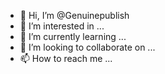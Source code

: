 - 👋 Hi, I’m @Genuinepublish
- 👀 I’m interested in ...
- 🌱 I’m currently learning ...
- 💞️ I’m looking to collaborate on ...
- 📫 How to reach me ...

<!---
Genuinepublish/Genuinepublish is a ✨ special ✨ repository because its `README.md` (this file) appears on your GitHub profile.
You can click the Preview link to take a look at your changes.
--->
